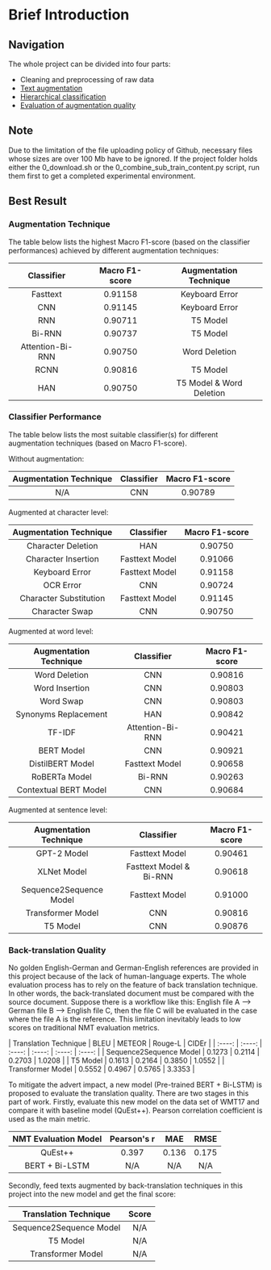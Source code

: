 # Brief Introduction

<a name="_overview"></a>

## Navigation
The whole project can be divided into four parts:

* Cleaning and preprocessing of raw data
* [Text augmentation](#_best_augment)
* [Hierarchical classification](#_best_classify)
* [Evaluation of augmentation quality](#_best_evaluate)


<a name="_note"></a>

## Note
Due to the limitation of the file uploading policy of Github, necessary files whose sizes are over 100 Mb have to be ignored. If the project folder holds either the 0_download.sh or the 0_combine_sub_train_content.py script, run them first to get a completed experimental environment.


<a name="_best_result"></a>

## Best Result

<a name="_best_augment"></a>

### Augmentation Technique

The table below lists the highest Macro F1-score (based on the classifier performances) achieved by different augmentation techniques: 

| Classifier | Macro F1-score | Augmentation Technique |
| :----: | :----: | :----: | 
| Fasttext | 0.91158 | Keyboard Error |
| CNN | 0.91145 | Keyboard Error |
| RNN | 0.90711 | T5 Model |
| Bi-RNN | 0.90737 | T5 Model |
| Attention-Bi-RNN | 0.90750 | Word Deletion |
| RCNN | 0.90816 | T5 Model |
| HAN | 0.90750 | T5 Model & Word Deletion |


<a name="_best_classify"></a>

### Classifier Performance
The table below lists the most suitable classifier(s) for different augmentation techniques (based on Macro F1-score).

Without augmentation:

Augmentation Technique | Classifier | Macro F1-score |
| :----: | :----: | :----: | 
| N/A | CNN | 0.90789 |


Augmented at character level:

Augmentation Technique | Classifier | Macro F1-score |
| :----: | :----: | :----: | 
| Character Deletion | HAN | 0.90750 |
| Character Insertion | Fasttext Model | 0.91066 |
| Keyboard Error | Fasttext Model | 0.91158 |
| OCR Error | CNN | 0.90724 |
| Character Substitution | Fasttext Model | 0.91145 |
| Character Swap | CNN | 0.90750 |


Augmented at word level:

Augmentation Technique | Classifier | Macro F1-score |
| :----: | :----: | :----: | 
| Word Deletion | CNN | 0.90816 |
| Word Insertion | CNN | 0.90803 |
| Word Swap | CNN | 0.90803 |
| Synonyms Replacement | HAN | 0.90842 |
| TF-IDF | Attention-Bi-RNN | 0.90421 |
| BERT Model | CNN | 0.90921 |
| DistilBERT Model | Fasttext Model | 0.90658 |
| RoBERTa Model | Bi-RNN | 0.90263 |
| Contextual BERT Model | CNN | 0.90684 |


Augmented at sentence level:

Augmentation Technique | Classifier | Macro F1-score |
| :----: | :----: | :----: | 
| GPT-2 Model | Fasttext Model | 0.90461 |
| XLNet Model | Fasttext Model & Bi-RNN | 0.90618 |
| Sequence2Sequence Model | Fasttext Model | 0.91000 |
| Transformer Model | CNN | 0.90816 |
| T5 Model | CNN | 0.90876 |



<a name="_best_evaluate"></a>

### Back-translation Quality

No golden English-German and German-English references are provided in this project because of the lack of human-language experts. The whole evaluation process has to rely on the feature of back translation technique. In other words, the back-translated document must be compared with the source document. Suppose there is a workflow like this: English file A --> German file B --> English file C, then the file C will be evaluated in the case where the file A is the reference. This limitation inevitably leads to low scores on traditional NMT evaluation metrics. 

| Translation Technique | BLEU | METEOR | Rouge-L | CIDEr |
| :----: | :----: | :----: | :----: | :----: | :----: | 
| Sequence2Sequence Model | 0.1273 | 0.2114 | 0.2703 | 1.0208 |
| T5 Model | 0.1613 | 0.2164 | 0.3850 | 1.0552 |
| Transformer Model | 0.5552 | 0.4967 | 0.5765 | 3.3353 | 


To mitigate the advert impact, a new model (Pre-trained BERT + Bi-LSTM) is proposed to evaluate the translation quality. There are two stages in this part of work. Firstly, evaluate this new model on the data set of WMT17 and compare it with baseline model (QuEst++). Pearson correlation coefficient is used as the main metric. 
<!-- Pearson correlation coefficient, mean absolute error and mean squared error -->

| NMT Evaluation Model | Pearson's r | MAE | RMSE |
| :----: | :----: | :----: | :----: |
| QuEst++ | 0.397 | 0.136 | 0.175 |
| BERT + Bi-LSTM | N/A | N/A | N/A |


Secondly, feed texts augmented by back-translation techniques in this project into the new model and get the final score:

| Translation Technique | Score |
| :----: | :----: |
| Sequence2Sequence Model | N/A |
| T5 Model | N/A |
| Transformer Model | N/A |


